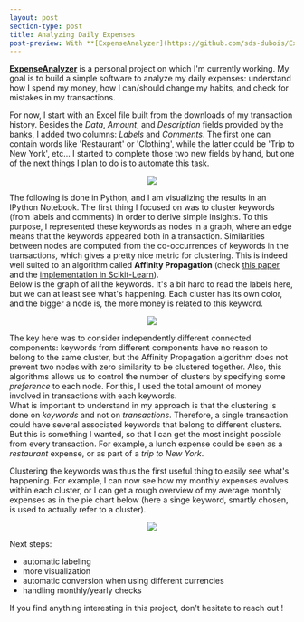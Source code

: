 ```yaml
---
layout: post
section-type: post
title: Analyzing Daily Expenses
post-preview: With **[ExpenseAnalyzer](https://github.com/sds-dubois/ExpenseAnalyzer)**, my goal is to build a simple software to analyze my daily expenses&#58; understand how I spend my money, how I can/should change my habits, and check for mistakes in my transactions.
---
```

**[ExpenseAnalyzer](https://github.com/sds-dubois/ExpenseAnalyzer)** is a personal project on which I'm currently working. My goal is to build a simple software to analyze my daily expenses: understand how I spend my money, how I can/should change my habits, and check for mistakes in my transactions.  

For now, I start with an Excel file built from the downloads of my transaction history. Besides the *Data*, *Amount*, and *Description* fields provided by the banks, I added two columns: *Labels* and *Comments*. The first one can contain words like 'Restaurant' or 'Clothing', while the latter could be 'Trip to New York', etc... I started to complete those two new fields by hand, but one of the next things I plan to do is to automate this task.
<center><img src="https://sds-dubois.github.io/img/projects/ExpenseAnalyzer_Data.png"></center>  

The following is done in Python, and I am visualizing the results in an IPython Notebook. The first thing I focused on was to cluster keywords (from labels and comments) in order to derive simple insights. To this purpose, I represented these keywords as nodes in a graph, where an edge means that the keywords appeared both in a transaction. Similarities between nodes are computed from the co-occurrences of keywords in the transactions, which gives a pretty nice metric for clustering. This is indeed well suited to an algorithm called **Affinity Propagation** (check [this paper](http://www.psi.toronto.edu/affinitypropagation/FreyDueckScience07.pdf) and the [implementation in Scikit-Learn](http://scikit-learn.org/stable/modules/generated/sklearn.cluster.affinity_propagation.html)).  
Below is the graph of all the keywords. It's a bit hard to read the labels here, but we can at least see what's happening. Each cluster has its own color, and the bigger a node is, the more money is related to this keyword.  
<center><img src="https://sds-dubois.github.io/img/projects/ExpenseAnalyzer_Graph.png"></center>  

The key here was to consider independently different connected components: keywords from different components have no reason to belong to the same cluster, but the Affinity Propagation algorithm does not prevent two nodes with zero similarity to be clustered together. Also, this algorithms allows us to control the number of clusters by specifying some *preference* to each node. For this, I used the total amount of money involved in transactions with each keywords.  
What is important to understand in my approach is that the clustering is done on *keywords* and not on *transactions*. Therefore, a single transaction could have several associated keywords that belong to different clusters. But this is something I wanted, so that I can get the most insight possible from every transaction. For example, a lunch expense could be seen as a *restaurant* expense, or as part of a *trip to New York*.  

Clustering the keywords was thus the first useful thing to easily see what's happening. For example, I can now see how my monthly expenses evolves within each cluster, or I can get a rough overview of my average monthly expenses as in the pie chart below (here a singe keyword, smartly chosen, is used to actually refer to a cluster).
<center><img src="https://sds-dubois.github.io/img/projects/ExpenseAnalyzer_Pie.png"></center>  

Next steps:  
- automatic labeling  
- more visualization  
- automatic conversion when using different currencies  
- handling monthly/yearly checks  

If you find anything interesting in this project, don't hesitate to reach out ! 